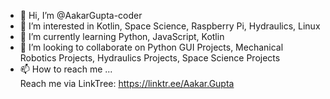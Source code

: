 - 👋 Hi, I’m @AakarGupta-coder
- 👀 I’m interested in Kotlin, Space Science, Raspberry Pi, Hydraulics, Linux
- 🌱 I’m currently learning Python, JavaScript, Kotlin
- 💞️ I’m looking to collaborate on Python GUI Projects, Mechanical Robotics Projects, Hydraulics Projects, Space Science Projects
- 📫 How to reach me ... <br/>
Reach me via LinkTree: https://linktr.ee/Aakar.Gupta

<!---
AakarGupta-coder/AakarGupta-coder is a ✨ special ✨ repository because its `README.md` (this file) appears on your GitHub profile.
You can click the Preview link to take a look at your changes.
--->

